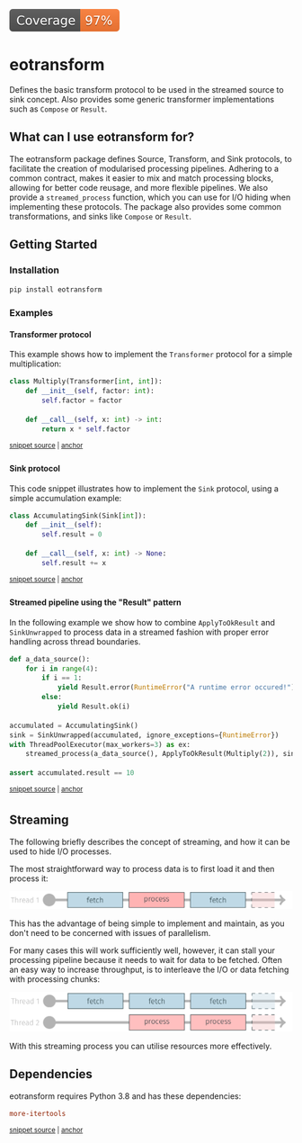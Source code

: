 ![Coverage badge](https://raw.githubusercontent.com/TUW-GEO/eotransform/python-coverage-comment-action-data/badge.svg)
# eotransform

Defines the basic transform protocol to be used in the streamed source to sink concept. Also provides some generic 
transformer implementations such as `Compose` or `Result`.

## What can I use eotransform for?

The eotransform package defines Source, Transform, and Sink protocols, to facilitate the creation of modularised processing pipelines.
Adhering to a common contract, makes it easier to mix and match processing blocks, allowing for better code reusage, and more flexible pipelines.
We also provide a `streamed_process` function, which you can use for I/O hiding when implementing these protocols.
The package also provides some common transformations, and sinks like `Compose` or `Result`.

## Getting Started

### Installation
```bash
pip install eotransform
```

### Examples

#### Transformer protocol
This example shows how to implement the `Transformer` protocol for a simple multiplication:

<!-- snippet: example_transformer_multiply -->
<a id='snippet-example_transformer_multiply'></a>
```py
class Multiply(Transformer[int, int]):
    def __init__(self, factor: int):
        self.factor = factor

    def __call__(self, x: int) -> int:
        return x * self.factor
```
<sup><a href='/tests/test_doc_examples.py#L10-L17' title='Snippet source file'>snippet source</a> | <a href='#snippet-example_transformer_multiply' title='Start of snippet'>anchor</a></sup>
<!-- endSnippet -->

#### Sink protocol
This code snippet illustrates how to implement the `Sink` protocol, using a simple accumulation example:

<!-- snippet: example_sink_accumulate -->
<a id='snippet-example_sink_accumulate'></a>
```py
class AccumulatingSink(Sink[int]):
    def __init__(self):
        self.result = 0

    def __call__(self, x: int) -> None:
        self.result += x
```
<sup><a href='/tests/test_doc_examples.py#L20-L27' title='Snippet source file'>snippet source</a> | <a href='#snippet-example_sink_accumulate' title='Start of snippet'>anchor</a></sup>
<!-- endSnippet -->


#### Streamed pipeline using the "Result" pattern
In the following example we show how to combine `ApplyToOkResult` and `SinkUnwrapped` to process data in a streamed fashion with proper error handling across thread boundaries.

<!-- snippet: example_streamed_results -->
<a id='snippet-example_streamed_results'></a>
```py
def a_data_source():
    for i in range(4):
        if i == 1:
            yield Result.error(RuntimeError("A runtime error occured!"))
        else:
            yield Result.ok(i)

accumulated = AccumulatingSink()
sink = SinkUnwrapped(accumulated, ignore_exceptions={RuntimeError})
with ThreadPoolExecutor(max_workers=3) as ex:
    streamed_process(a_data_source(), ApplyToOkResult(Multiply(2)), sink, ex)

assert accumulated.result == 10
```
<sup><a href='/tests/test_doc_examples.py#L30-L44' title='Snippet source file'>snippet source</a> | <a href='#snippet-example_streamed_results' title='Start of snippet'>anchor</a></sup>
<!-- endSnippet -->

## Streaming
The following briefly describes the concept of streaming, and how it can be used to hide I/O processes.

The most straightforward way to process data is to first load it and then process it:

![serial process](docs/_static/images/serial.png)

This has the advantage of being simple to implement and maintain, as you don't need to be concerned with issues of parallelism.

For many cases this will work sufficiently well, however, it can stall your processing pipeline because it needs to wait for data to be fetched.
Often an easy way to increase throughput, is to interleave the I/O or data fetching with processing chunks:

![streamed process](docs/_static/images/streamed.png)

With this streaming process you can utilise resources more effectively.

## Dependencies
eotransform requires Python 3.8 and has these dependencies:

<!-- snippet: dependencies -->
<a id='snippet-dependencies'></a>
```cfg
more-itertools
```
<sup><a href='/setup.cfg#L30-L32' title='Snippet source file'>snippet source</a> | <a href='#snippet-dependencies' title='Start of snippet'>anchor</a></sup>
<!-- endSnippet -->
